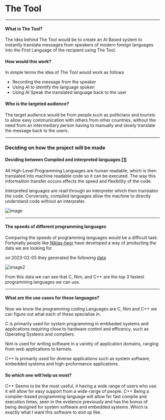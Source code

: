 # The Tool

***

#### What is The Tool?

The Idea behind The Tool would be to create an AI Based system to instantly translate messages from speakers of modern foreign languages into the First Language of the recipient using The Tool.

#### How would this work?

In simple terms the idea of The Tool would work as follows

- Recording the message from the speaker
- Using AI to identify the language spoken
- Using AI Speak the translated language back to the user

#### Who is the targeted audience?

The target audience would be from people such as politicians and tourists to allow easy communication with others from other countries, without the need from an intermediary person having to manually and slowly translate the message back to the users.

***

### Deciding on how the project will be made

#### Deciding between Compiled and interpreted languages [[1]](https://www.erlang-solutions.com/blog/fastest-programming-language/)

All High-Level Programming Languages are human readable, which is then translated into machine readable code so it can be executed. The way this informaition transfer occurs effects the speed and flexibility of the code.

Interpreted languages are read through an interpreter which then translates the code. Conversely, compiled languages allow the machine to directly understand code without an interpreter.

![image](https://github.com/user-attachments/assets/82737dfc-be1e-4007-8661-b48848811ecb)

***

#### The speeds of different programming languages

Comparing the speeds of programming languages would be a difficult task. Fortunatly people like [Niklas-heer](https://github.com/niklas-heer) have developed a way of producting the data we are looking for. 

on 2023-02-05 they generated the following [data](https://niklas-heer.github.io/speed-comparison/pages/2023-02-05T185235.html)

![image2](https://niklas-heer.github.io/speed-comparison/assets/2023-02-05T185235/combined_results.png)

From this data we can see that C, Nim, and C++ are the top 3 fastest programming languages we can use. 

***

#### What are the use cases for these languages?

Now we know the programming coding Languages are C, Nim and C++ we can figure out what each of these specialise in.

C is primarily used for system programming in embbeded systems and applications requiring close to hardware control and efficency, such as Operating Systems and compliers. 

Nim is used for writing software in a variety of application domains, ranging from web applications to kernels.

C++ Is primarily used for diverse applications such as system software, embedded systems and high-proformance applications. 

#### So which one will help us most?

C++ Seems to be the most useful, it having a wide range of users who use it will allow for easy support from a wide-range of people. C++ Being a compiler-based programming language will allow for fast compile and execution times, seen in the evidence previously and has the bonus of being designed for system software and embedded systems. Which is exactly what I want this software to end up like. 